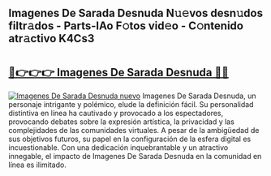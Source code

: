 ## Imagenes De Sarada Desnuda N𝚞𝚎vos desn𝚞dos filtr𝚊dos - Parts-IAo F𝚘tos vid𝚎o - C𝚘ntenido atr𝚊ctivo K4Cs3

# <h2><a href="http://mb12oac.tromn.icu/?c=Imagenes+De+Sarada+Desnuda">🔗👉👉👉 Imagenes De Sarada Desnuda 🔗🔗</a></h2>

[![Imagenes De Sarada Desnuda nuevo](https://i.imgur.com/pEAQMta.gif)](http://mb12oac.tromn.icu/?c=Imagenes+De+Sarada+Desnuda)
Imagenes De Sarada Desnuda, un personaje intrigante y polémico, elude la definición fácil. Su personalidad distintiva en línea ha cautivado y provocado a los espectadores, provocando debates sobre la expresión artística, la privacidad y las complejidades de las comunidades virtuales. A pesar de la ambigüedad de sus objetivos futuros, su papel en la configuración de la esfera digital es incuestionable. Con una dedicación inquebrantable y un atractivo innegable, el impacto de Imagenes De Sarada Desnuda en la comunidad en línea es ilimitado.

